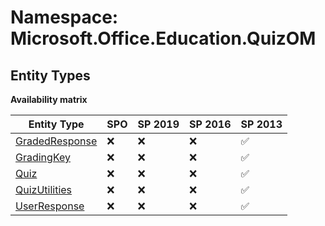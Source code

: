 # Namespace: Microsoft.Office.Education.QuizOM

## Entity Types

**Availability matrix**

Entity Type | SPO | SP 2019 | SP 2016 | SP 2013
----------|-----|---------|---------|--------
[GradedResponse](./EntityTypes/GradedResponse.md) | ❌ | ❌ | ❌ | ✅
[GradingKey](./EntityTypes/GradingKey.md) | ❌ | ❌ | ❌ | ✅
[Quiz](./EntityTypes/Quiz.md) | ❌ | ❌ | ❌ | ✅
[QuizUtilities](./EntityTypes/QuizUtilities.md) | ❌ | ❌ | ❌ | ✅
[UserResponse](./EntityTypes/UserResponse.md) | ❌ | ❌ | ❌ | ✅
